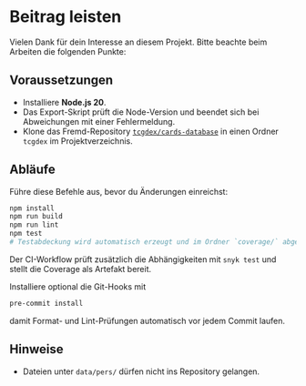 # Beitrag leisten

Vielen Dank für dein Interesse an diesem Projekt. Bitte beachte beim Arbeiten die folgenden Punkte:

## Voraussetzungen

- Installiere **Node.js 20**.
- Das Export-Skript prüft die Node-Version und beendet sich bei Abweichungen
  mit einer Fehlermeldung.
- Klone das Fremd-Repository [`tcgdex/cards-database`](https://github.com/tcgdex/cards-database) in einen Ordner `tcgdex` im Projektverzeichnis.

## Abläufe

Führe diese Befehle aus, bevor du Änderungen einreichst:

```bash
npm install
npm run build
npm run lint
npm test
# Testabdeckung wird automatisch erzeugt und im Ordner `coverage/` abgelegt
```

Der CI-Workflow prüft zusätzlich die Abhängigkeiten mit `snyk test` und
stellt die Coverage als Artefakt bereit.

Installiere optional die Git-Hooks mit

```bash
pre-commit install
```

damit Format- und Lint-Prüfungen automatisch vor jedem Commit laufen.

## Hinweise

- Dateien unter `data/pers/` dürfen nicht ins Repository gelangen.
